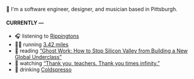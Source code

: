 👋 I'm a software engineer, designer, and musician based in Pittsburgh.

#### CURRENTLY —

* 🎧 listening to [Rippingtons](https://www.last.fm/music/Rippingtons/_/Snowbound)
* 🏃‍♂️ running [3.42 miles](https://www.strava.com/activities/3867442948)
* 📘 reading [“Ghost Work: How to Stop Silicon Valley from Building a New Global Underclass”](https://www.goodreads.com/book/show/41963432-ghost-work)
* 🍿 watching [“Thank you, teachers. Thank you times infinity.”](https://youtu.be/GqmLCMiUrdo)
* 🍺 drinking [Coldspresso](https://untappd.com/user/namoscato/checkin/921709713)
